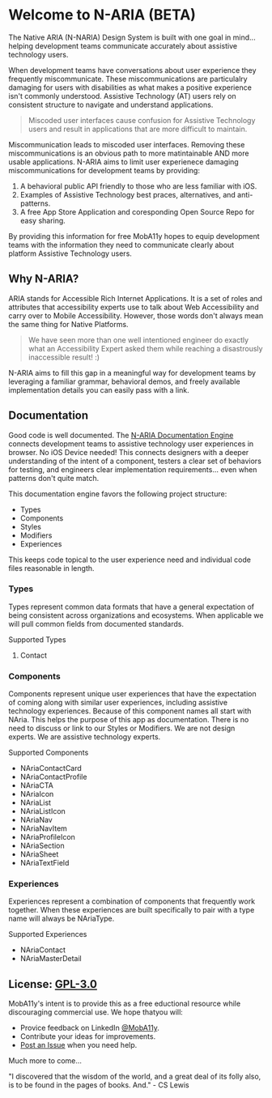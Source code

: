 #  Welcome to N-ARIA (BETA)
The Native ARIA (N-NARIA) Design System is built with one goal in mind... helping development teams communicate accurately about assistive technology users. 

When development teams have conversations about user experience they frequently miscommunicate. These miscommunications are particulalry damaging for users with disabilities as what makes a positive experience isn't commonly understood. Assistive Technology (AT) users rely on consistent structure to navigate and understand applications. 

> Miscoded user interfaces cause confusion for Assistive Technology users and result in applications that are more difficult to maintain. 

Miscommunication leads to miscoded user interfaces. Removing these miscommunications is an obvious path to more matintainable AND more usable applications. N-ARIA aims to limit user experienece damaging miscommunications for development teams by providing:

1. A behavioral public API friendly to those who are less familiar with iOS.
2. Examples of Assistive Technology best praces, alternatives, and anti-patterns.
3. A free App Store Application and coresponding Open Source Repo for easy sharing.

By providing this information for free MobA11y hopes to equip development teams with the information they need to communicate clearly about platform Assistive Technology users.

## Why N-ARIA? 
ARIA stands for Accessible Rich Internet Applications. It is a set of roles and attributes that accessibility experts use to talk about Web Accessibility and carry over to Mobile Accessibility. However, those words don't always mean the same thing for Native Platforms. 

> We have seen more than one well intentioned engineer do exactly what an Accessibility Expert asked them while reaching a disastrously inaccessible result! :)

N-ARIA aims to fill this gap in a meaningful way for development teams by leveraging a familiar grammar, behavioral demos, and freely available implementation details you can easily pass with a link.

## Documentation
Good code is well documented. The [N-ARIA Documentation Engine](https://ios.moba11y.com/n-aria) connects development teams to assistive technology user experiences in browser. No iOS Device needed! This connects designers with a deeper understanding of the intent of a component, testers a clear set of behaviors for testing, and engineers clear implementation requirements... even when patterns don't quite match. 

This documentation engine favors the following project structure:

- Types
- Components
- Styles
- Modifiers
- Experiences

This keeps code topical to the user experience need and individual code files reasonable in length.
  
### Types
Types represent common data formats that have a general expectation of being consistent across organizations and ecosystems. When applicable we will pull common fields from documented standards.

Supported Types

1. Contact

### Components
Components represent unique user experiences that have the expectation of coming along with similar user experiences, including assistive technology experiences. Because of this component names all start with NAria. This helps the purpose of this app as documentation. There is no need to discuss or link to our Styles or Modifiers. We are not design experts. We are assistive technology experts. 

Supported Components

- NAriaContactCard
- NAriaContactProfile
- NAriaCTA
- NAriaIcon
- NAriaList
- NAriaListIcon
- NAriaNav
- NAriaNavItem
- NAriaProfileIcon
- NAriaSection
- NAriaSheet
- NAriaTextField

### Experiences
Experiences represent a combination of components that frequently work together. When these experiences are built specifically to pair with a type name will always be NAriaType. 

Supported Experiences

- NAriaContact
- NAriaMasterDetail

## License: [GPL-3.0](https://www.gnu.org/licenses/gpl-3.0.en.html)
MobA11y's intent is to provide this as a free eductional resource while discouraging commercial use. We hope thatyou will:

- Provice feedback on LinkedIn [@MobA11y](https://www.linkedin.com/company/moba11y).
- Contribute your ideas for improvements.
- [Post an Issue](https://github.com/MobA11y/n-aria-ios/issues/new) when you need help.

Much more to come...

"I discovered that the wisdom of the world, and a great deal of its folly also, is to be found in the pages of books. And." - CS Lewis

